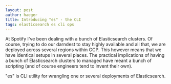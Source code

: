 ```yaml
---
layout: post
author: haeger
title: Introducing "es" - the CLI
tags: elasticsearch es cli ops
---
```


At Spotify I've been dealing with a bunch of Elasticsearch clusters. Of course, trying 
to do our darndest to stay highly available and all that, we are deployed across several
regions within GCP. This however means that we have identical setups in several places.
The practical implications of having a bunch of Elasticsearch clusters to managed have
meant a bunch of scripting (and of course engineers tend to invent their own).

"es" is CLI utility for wrangling one or several deployments of Elasticsearch.